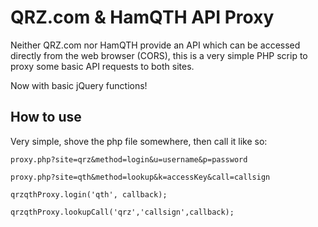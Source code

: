 # QRZ.com & HamQTH API Proxy

Neither QRZ.com nor HamQTH provide an API which can be accessed directly from the web browser (CORS), this is a very simple PHP scrip to proxy some basic API requests to both sites.

Now with basic jQuery functions!

## How to use

Very simple, shove the php file somewhere, then call it like so:

	proxy.php?site=qrz&method=login&u=username&p=password

	proxy.php?site=qth&method=lookup&k=accessKey&call=callsign

	qrzqthProxy.login('qth', callback);

	qrzqthProxy.lookupCall('qrz','callsign',callback);